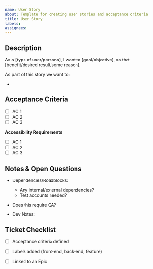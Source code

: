 ```yaml
---
name: User Story
about: Template for creating user stories and acceptance criteria 
title: User Story
labels: 
assignees:
---
```



## Description 
As a [type of user/persona], I want to [goal/objective], so that [benefit/desired result/some reason].

As part of this story we want to: <!-- List the desired outcome(s) for this ticket -->  

- 

## Acceptance Criteria
<!-- Add a checkbox for each item required to fulfill the user story/issue. -->  

-  [ ] AC 1
-  [ ] AC 2
-  [ ] AC 3

**Accessibility Requirements**
- [ ] AC 1
- [ ] AC 2
- [ ] AC 3

## Notes & Open Questions

- Dependencies/Roadblocks:
    - Any internal/external dependencies?
    - Test accounts needed?
- Does this require QA?
    
- Dev Notes: 


## Ticket Checklist

- [ ] Acceptance criteria defined
- [ ] Labels added (front-end, back-end, feature)
- [ ] Linked to an Epic



 
